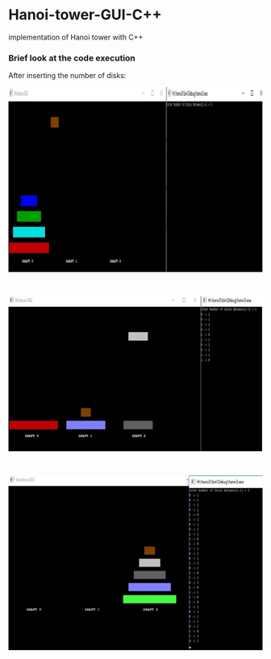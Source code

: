 # Hanoi-tower-GUI-C++
implementation of Hanoi tower with C++ 


<h3>Brief look at the code execution</h3>

After inserting the number of disks:
</br>

![when it start](img/stater.png) 



</br>

![middle of the way](img/middle.png) 


</br>

![finished](img/finished.png) 
